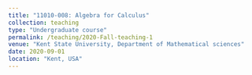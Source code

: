 ```yaml
---
title: "11010-008: Algebra for Calculus"
collection: teaching
type: "Undergraduate course"
permalink: /teaching/2020-Fall-teaching-1
venue: "Kent State University, Department of Mathematical sciences"
date: 2020-09-01
location: "Kent, USA"
---
```

